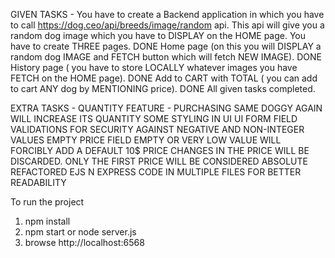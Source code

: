 GIVEN TASKS -
You have to create a Backend application in which you have to call https://dog.ceo/api/breeds/image/random api.
This api will give you a random dog image which you have to DISPLAY on the HOME page.
You have to create THREE pages. DONE
Home page (on this you will DISPLAY a random dog IMAGE and FETCH button which will fetch NEW IMAGE). DONE
History page ( you have to store LOCALLY whatever images you have FETCH on the HOME page). DONE
Add to CART with TOTAL ( you can add to cart ANY dog by MENTIONING price). DONE
All given tasks completed.


EXTRA TASKS -
QUANTITY FEATURE - PURCHASING SAME DOGGY AGAIN WILL INCREASE ITS QUANTITY
SOME STYLING IN UI
UI FORM FIELD VALIDATIONS FOR SECURITY AGAINST NEGATIVE AND NON-INTEGER VALUES
EMPTY PRICE FIELD EMPTY OR VERY LOW VALUE WILL FORCIBLY ADD A DEFAULT 10$ PRICE
CHANGES IN THE PRICE WILL BE DISCARDED. ONLY THE FIRST PRICE WILL BE CONSIDERED ABSOLUTE
REFACTORED EJS N EXPRESS CODE IN MULTIPLE FILES FOR BETTER READABILITY


To run the project
1. npm install
2. npm start or node server.js
3. browse http://localhost:6568
